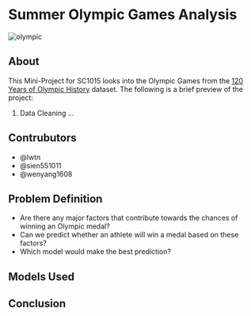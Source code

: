 # Summer Olympic Games Analysis
![olympic](https://user-images.githubusercontent.com/97715547/161469419-e152356b-0fb6-46bf-93e0-edc16a5d41a5.jpg)

## About
This Mini-Project for SC1015 looks into the Olympic Games from the [120 Years of Olympic History](https://www.kaggle.com/datasets/mysarahmadbhat/120-years-of-olympic-history) dataset. The following is a brief preview of the project:
1. Data Cleaning ...


## Contrubutors
- @lwtn
- @sien551011
- @wenyang1608

## Problem Definition
- Are there any major factors that contribute towards the chances of winning an Olympic medal?
- Can we predict whether an athlete will win a medal based on these factors?
- Which model would make the best prediction?

## Models Used

## Conclusion

